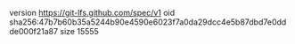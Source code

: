 version https://git-lfs.github.com/spec/v1
oid sha256:47b7b60b35a5244b90e4590e6023f7a0da29dcc4e5b87dbd7e0ddde000f21a87
size 15555
